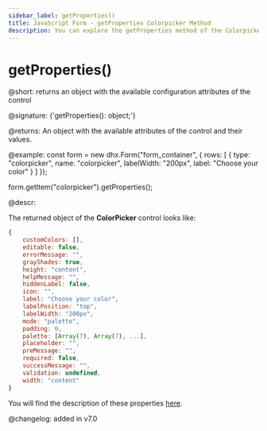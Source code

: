 ```yaml
---
sidebar_label: getProperties()
title: JavaScript Form - getProperties Colorpicker Method 
description: You can explore the getProperties method of the Colorpicker control of Form in the documentation of the DHTMLX JavaScript UI library. Browse developer guides and API reference, try out code examples and live demos, and download a free 30-day evaluation version of DHTMLX Suite.
---
```


# getProperties()

@short: returns an object with the available configuration attributes of the control

@signature: {'getProperties(): object;'}

@returns:
An object with the available attributes of the control and their values.

@example:
const form = new dhx.Form("form_container", {
    rows: [
        {
            type: "colorpicker",
            name: "colorpicker",
            labelWidth: "200px",
            label: "Choose your color"
        }
    ]
});

form.getItem("colorpicker").getProperties();

@descr:

The returned object of the **ColorPicker** control looks like:

~~~js
{
    customColors: [],
    editable: false,
    errorMessage: "",
    grayShades: true,
    height: "content",
    helpMessage: "",
    hiddenLabel: false,
    icon: "",
    label: "Choose your color",
    labelPosition: "top",
    labelWidth: "200px",
    mode: "palette",
    padding: 0,
    palette: [Array(7), Array(7), ...],
    placeholder: "",
    preMessage: "",
    required: false,
    successMessage: "",
    validation: undefined,
    width: "content"
}
~~~

You will find the description of these properties [here](form/api/colorpicker/api_colorpicker_properties.md).

@changelog: added in v7.0
